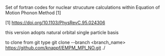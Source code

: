 Set of fortran codes for nuclear strucuture calculations within Equation of Motion Phonon Method [1]


[1] https://doi.org/10.1103/PhysRevC.95.024306

this version adopts natural orbital single particle basis

to clone from git type
git clone --branch <branch_name> https://github.com/knappf/EMPM_MPI_NO.git ./
